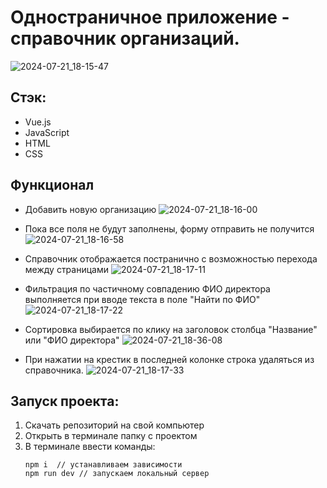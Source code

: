 # Одностраничное приложение - справочник организаций.

![2024-07-21_18-15-47](https://github.com/user-attachments/assets/dc48e0e3-0b98-443d-a1ad-1f6e9454a078)

## Стэк:
- Vue.js
- JavaScript
- HTML
- CSS

## Функционал
- Добавить новую организацию
![2024-07-21_18-16-00](https://github.com/user-attachments/assets/b42314b2-3b31-4048-8195-334db1b153c1)

- Пока все поля не будут заполнены, форму отправить не получится
![2024-07-21_18-16-58](https://github.com/user-attachments/assets/f4165b96-d4eb-4099-aa3f-356233e91b11)

- Справочник отображается постранично с возможностью перехода между страницами
![2024-07-21_18-17-11](https://github.com/user-attachments/assets/a753b515-8b28-4024-9df1-b14f06b38f38)

- Фильтрация по частичному совпадению ФИО директора выполняется при вводе текста в поле "Найти по ФИО"
![2024-07-21_18-17-22](https://github.com/user-attachments/assets/a6972935-e644-4297-aad1-e8bedb9f0139)

- Сортировка выбирается по клику на заголовок столбца "Название" или "ФИО директора"
![2024-07-21_18-36-08](https://github.com/user-attachments/assets/27d9db90-c46e-4070-b163-e8c671057d8f)

- При нажатии на крестик в последней колонке строка удаляться из справочника.
![2024-07-21_18-17-33](https://github.com/user-attachments/assets/a4fb5979-ab9a-40a6-b6d2-291aff22ed65)

## Запуск проекта:

1. Скачать репозиторий на свой компьютер
2. Открыть в терминале папку с проектом
3. В терминале ввести команды:
   ```
   npm i  // устанавливаем зависимости
   npm run dev // запускаем локальный сервер
   
  ```


